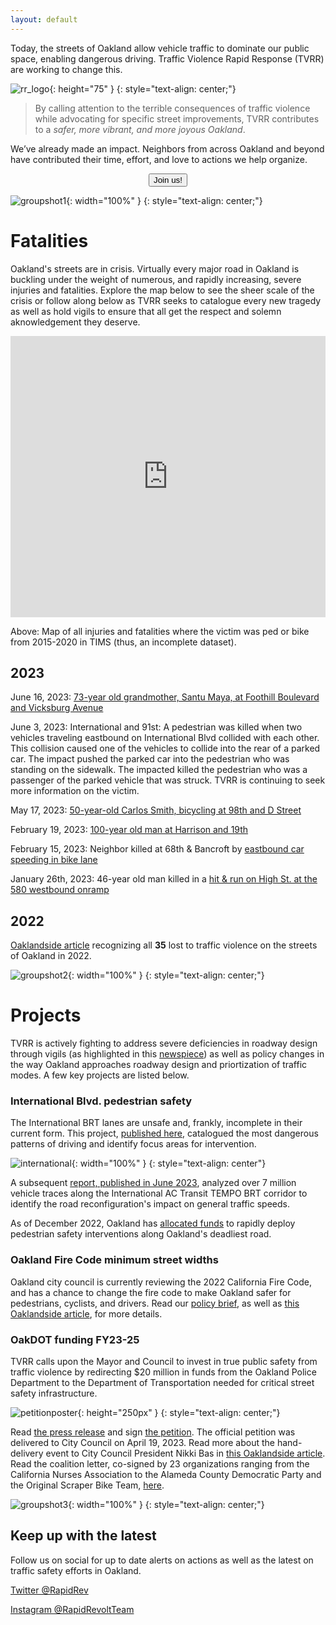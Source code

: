 ```yaml
---
layout: default
---
```


<!-- HTML !-->

Today, the streets of Oakland allow vehicle traffic to dominate our public space, enabling dangerous driving. Traffic Violence Rapid Response (TVRR) are working to change this.

![rr_logo](/images/logo.png){: height="75" }
{: style="text-align: center;"}

> By calling attention to the terrible consequences of traffic violence while advocating for specific street improvements, TVRR contributes to a _safer, more vibrant, and more joyous Oakland_.

We’ve already made an impact. Neighbors from across Oakland and beyond have contributed their time, effort, and love to actions we help organize.

<a href="https://docs.google.com/forms/d/e/1FAIpQLSdLiNFRtqaSvBTcwWtStZZT7sk6ZCLmrvWtkJ2R82usi5IU6A/viewform">
	<center><button class="button-53" role="button">Join us!</button></center>
</a>

![groupshot1](/images/groupshot1.png){: width="100%" }
{: style="text-align: center;"}

# Fatalities

Oakland's streets are in crisis. Virtually every major road in Oakland is buckling under the weight of numerous, and rapidly increasing, severe injuries and fatalities. Explore the map below to see the sheer scale of the crisis or follow along below as TVRR seeks to catalogue every new tragedy as well as hold vigils to ensure that all get the respect and solemn aknowledgement they deserve.

<iframe width="100%" height="450" frameborder="0" title="Felt Map" src="https://felt.com/embed/map/Oakland-for-Dan-Kalb-copy-CsQwHGzPSV6xw32k9CLRNVC?lat=37.8&lon=-122.2&zoom=12"></iframe>

Above: Map of all injuries and fatalities where the victim was ped or bike from 2015-2020 in TIMS (thus, an incomplete dataset).

## 2023

June 16, 2023: [73-year old grandmother, Santu Maya, at Foothill Boulevard and Vicksburg Avenue](https://www.ktvu.com/news/surveillance-video-shows-car-striking-pedestrian-in-fatal-oakland-hit-and-run-crash)

June 3, 2023: International and 91st: A pedestrian was killed when two vehicles traveling eastbound on International Blvd collided with each other. This collision caused one of the vehicles to collide into the rear of a parked car. The impact pushed the parked car into the pedestrian who was standing on the sidewalk. The impacted killed the pedestrian who was a passenger of the parked vehicle that was struck. TVRR is continuing to seek more information on the victim.

May 17, 2023: [50-year-old Carlos Smith, bicycling at 98th and D Street](https://www.ktvu.com/news/east-bay-family-of-hit-and-run-victim-asks-for-help-in-getting-justice.amp)

February 19, 2023: [100-year old man at Harrison and 19th](https://www.sfgate.com/bayarea/article/fatal-hit-and-run-oakland-17797281.php)

February 15, 2023: Neighbor killed at 68th & Bancroft by [eastbound car speeding in bike lane](https://twitter.com/RapidRevolt/status/1627896835951177729)

January 26th, 2023: 46-year old man killed in a [hit & run on High St. at the 580 westbound onramp](https://sfba.social/@RapidResponseTeam/109901741644706556)

## 2022

[Oaklandside article](https://oaklandside.org/2023/01/18/35-oakland-lives-lost-traffic-collisions-2022/) recognizing all **35** lost to traffic violence on the streets of Oakland in 2022.


![groupshot2](/images/groupshot2.png){: width="100%" }
{: style="text-align: center;"}

# Projects

TVRR is actively fighting to address severe deficiencies in roadway design through vigils (as highlighted in this [newspiece](https://oaklandside.org/2022/10/20/traffic-violence-rapid-response-team-oakland/)) as well as policy changes in the way Oakland approaches roadway design and priortization of traffic modes. A few key projects are listed below.

### International Blvd. pedestrian safety

<a name="international_project"></a>

The International BRT lanes are unsafe and, frankly, incomplete in their current form. This project, [published here](https://docs.google.com/document/u/1/d/e/2PACX-1vQJ2af5Ym0v-JGOWs1KSdW7F-xLnvl8haxBuNI41vKPMUZHOycIin63Yyd2p-uXxFv0gZVZzsFOHWfz/pub), catalogued the most dangerous patterns of driving and identify focus areas for intervention.

![international](/images/international.png){: width="100%" }
{: style="text-align: center"}

A subsequent [report, published in June 2023](https://docs.google.com/document/u/4/d/e/2PACX-1vSierStnxSBjteHzogA_S59yjVIFjxJzmj2VFeYXmUE3hIZAmhpSho4p-RGeL8qiz3ga8ywLGjFqCAi/pub), analyzed over 7 million vehicle traces along the International AC Transit TEMPO BRT corridor to identify the road reconfiguration's impact on general traffic speeds.

As of December 2022, Oakland has [allocated funds](https://twitter.com/RapidRevolt/status/1602398196218462208) to rapidly deploy pedestrian safety interventions along Oakland's deadliest road.

### Oakland Fire Code minimum street widths

Oakland city council is currently reviewing the 2022 California Fire Code, and has a chance to change the fire code to make Oakland safer for pedestrians, cyclists, and drivers. Read our [policy brief](https://docs.google.com/document/d/1Vv4fSy-y_nsI3zeRdalISv9lCO-zr5RffmaY9WEn1qI/), as well as [this Oaklandside article](https://oaklandside.org/2022/12/07/street-safety-advocates-want-narrower-roads-the-fire-department-is-opposed/), for more details.

### OakDOT funding FY23-25

TVRR calls upon the Mayor and Council to invest in true public safety from traffic violence by redirecting $20 million in funds from the Oakland Police Department to the Department of Transportation needed for critical street safety infrastructure.

![petitionposter](/images/petitionposter.png){: height="250px" }
{: style="text-align: center;"}

Read [the press release](https://drive.google.com/file/d/1YfprvFshzV-GyZLRyvCkl565MKnejUcM/view?usp=sharing) and sign [the petition](https://www.change.org/p/help-get-safer-streets-in-oakland-sign-the-petition-here). The official petition was delivered to City Council on April 19, 2023. Read more about the hand-delivery event to City Council President Nikki Bas in [this Oaklandside article](https://oaklandside.org/2023/04/19/traffic-safety-advocates-deliver-oakland-budget-petition-to-city-council/). Read the coalition letter, co-signed by 23 organizations ranging from the California Nurses Association to the Alameda County Democratic Party and the Original Scraper Bike Team, [here](https://docs.google.com/document/d/e/2PACX-1vR3lrQ7X4yqmtlD_cPZ7WPMg3BIiaiv-gjvU9g_sxMrxFYAK7wdExRNRxha0JlcRPjIdJt8__KX4e1f/pub).

![groupshot3](/images/groupshot3.png){: width="100%" }
{: style="text-align: center;"}

## Keep up with the latest

Follow us on social for up to date alerts on actions as well as the latest on traffic safety efforts in Oakland.

[Twitter @RapidRev](https://twitter.com/RapidRevolt)

[Instagram @RapidRevoltTeam](https://www.instagram.com/rapidrevoltteam/)
